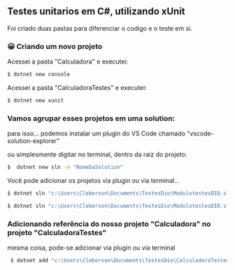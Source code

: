 ## Testes unitarios em C#, utilizando xUnit

Foi criado duas pastas para diferenciar o codigo e o teste em si.

### :grinning: Criando um novo projeto
Acessei a pasta "Calculadora" e executei:

```sh
$ dotnet new console
```

Acessei a pasta "CalculadoraTestes" e executei:
```sh
$ dotnet new xunit
```

### Vamos agrupar esses projetos em uma solution:

para isso... podemos instalar um plugin do VS Code chamado "vscode-solution-explorer" 

ou simplesmente digitar no terminal, dentro da raiz do projeto:
```sh
$  dotnet new sln -n "NomeDaSolution"
```

Você pode adicionar os projetos via plugin ou via terminal...

```sh   
$ dotnet sln "c:\Users\Cleberson\Documents\TestesDio\ModulotestesDIO.sln" add "c:\Users\Cleberson\Documents\TestesDio\CalculadoraTestes\CalculadoraTestes.csproj"

$ dotnet sln "c:\Users\Cleberson\Documents\TestesDio\ModulotestesDIO.sln" add "c:\Users\Cleberson\Documents\TestesDio\Calculadora\Calculadora.csproj"
```

### Adicionando referência do nosso projeto "Calculadora" no projeto "CalculadoraTestes"

mesma coisa, pode-se adicionar via plugin ou via terminal

```sh
 $ dotnet add "c:\Users\Cleberson\Documents\TestesDio\CalculadoraTestes\CalculadoraTestes.csproj" reference "c:\Users\Cleberson\Documents\TestesDio\Calculadora\Calculadora.csproj"
```
